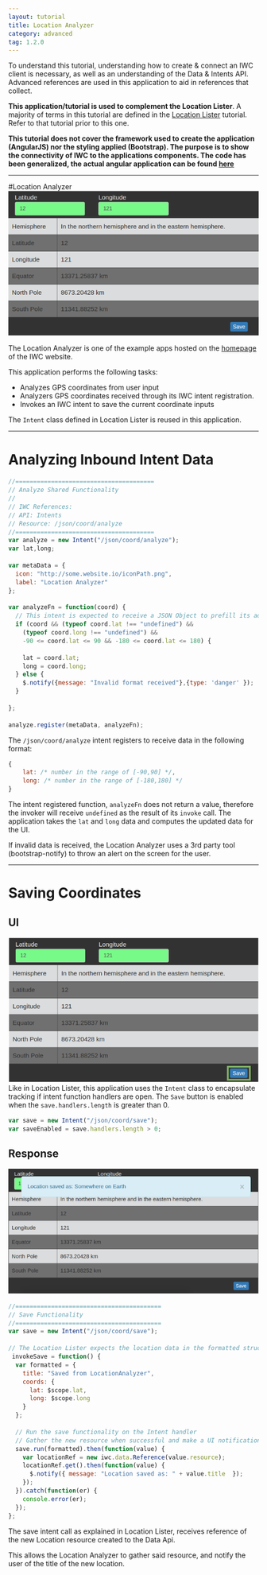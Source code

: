 ```yaml
---
layout: tutorial
title: Location Analyzer
category: advanced
tag: 1.2.0
---
```


To understand this tutorial, understanding how to create & connect an IWC client
is necessary, as well as an understanding of the Data & Intents API. Advanced
references are used in this application to aid in references that collect.

**This application/tutorial is used to complement the Location Lister**. A majority of
terms in this tutorial are defined in the
[Location Lister](30_locationLister.html) tutorial. Refer to that tutorial prior
to this one.

**This tutorial does not cover the framework used to create the application
(AngularJS) nor the styling applied (Bootstrap). The purpose is to show the
connectivity of IWC to the applications components. The code has been
generalized, the actual angular application can be found [here](https://github.com/ozone-development/ozp-demo/tree/master/app/locationAnalyzer)**

***
#Location Analyzer
![The Location Analyzer Application](assets/locationAnalyzer.png)

The Location Analyzer is one of the example apps hosted on the [homepage]({{site.baseurl}}/)
of the IWC website.


This application performs the following tasks:

* Analyzes GPS coordinates from user input
* Analyzers GPS coordinates received through its IWC intent registration.
* Invokes an IWC intent to save the current coordinate inputs

The `Intent` class defined in Location Lister is reused in this application.
***

# Analyzing Inbound Intent Data
```js
//=======================================
// Analyze Shared Functionality
//
// IWC References:
// API: Intents
// Resource: /json/coord/analyze
//=======================================
var analyze = new Intent("/json/coord/analyze");
var lat,long;

var metaData = {
  icon: "http://some.website.io/iconPath.png",
  label: "Location Analyzer"
};

var analyzeFn = function(coord) {
  // This intent is expected to receive a JSON Object to prefill its add location modal.
  if (coord && (typeof coord.lat !== "undefined") &&
    (typeof coord.long !== "undefined") &&
    -90 <= coord.lat <= 90 && -180 <= coord.lat <= 180) {

    lat = coord.lat;
    long = coord.long;
  } else {      
    $.notify({message: "Invalid format received"},{type: 'danger' });
  }

};

analyze.register(metaData, analyzeFn);
```

The `/json/coord/analyze` intent registers to receive data in the following format:

```js
{
    lat: /* number in the range of [-90,90] */,
    long: /* number in the range of [-180,180] */
}
```

The intent registered function, `analyzeFn` does not return a value, therefore the invoker will receive `undefined` as the result of its `invoke` call. The application takes the `lat` and `long` data and computes the updated data for the UI.

If invalid data is received, the Location Analyzer uses a 3rd party tool
(bootstrap-notify) to throw an alert on the screen for the user.

***

# Saving Coordinates
## UI
![The Location Analyzer Save Success](assets/locationAnalyzerSave.png)
Like in Location Lister, this application uses the `Intent` class to encapsulate
tracking if intent function handlers are open. The `Save` button is enabled
when the `save.handlers.length` is greater than 0.

```js
var save = new Intent("/json/coord/save");
var saveEnabled = save.handlers.length > 0;
```
## Response
![The Location Analyzer Save Success](assets/locationAnalyzerResponse.png)

```js
//=========================================
// Save Functionality
//=========================================
var save = new Intent("/json/coord/save");

// The Location Lister expects the location data in the formatted structure.
 invokeSave = function() {
  var formatted = {
    title: "Saved from LocationAnalyzer",
    coords: {
      lat: $scope.lat,
      long: $scope.long
    }
  };

  // Run the save functionality on the Intent handler
  // Gather the new resource when successful and make a UI notification
  save.run(formatted).then(function(value) {
    var locationRef = new iwc.data.Reference(value.resource);
    locationRef.get().then(function(value) {
      $.notify({ message: "Location saved as: " + value.title  });
    });
  }).catch(function(er) {
    console.error(er);
  });
};
```
The save intent call as explained in Location Lister, receives reference
of the new Location resource created to the Data Api.

This allows the Location Analyzer to gather said resource, and notify the user
of the title of the new location.
